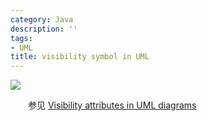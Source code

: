 ```yaml
---
category: Java
description: ''
tags:
- UML
title: visibility symbol in UML
---
```


![](https://farm6.staticflickr.com/5819/23812248802_95e3ef521a_o_d.png)

　　参见 [Visibility attributes in UML diagrams](http://publib.boulder.ibm.com/infocenter/rsdvhelp/v6r0m1/index.jsp?topic=%2Fcom.ibm.xtools.viz.java.doc%2Ftopics%2Fcvisibility.html)